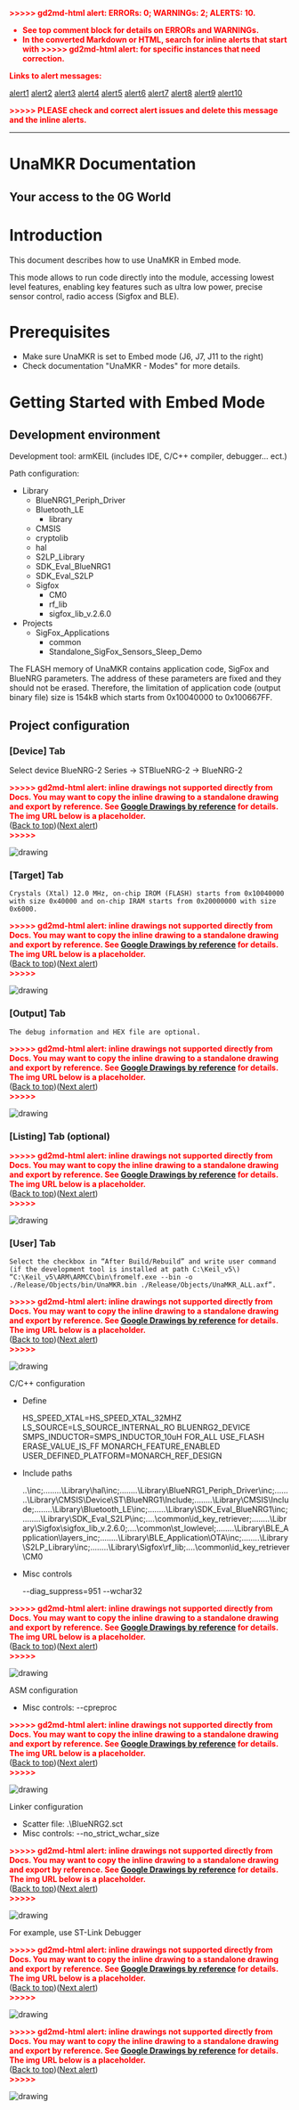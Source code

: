 <!----- Conversion time: 1.069 seconds.


Using this Markdown file:

1. Cut and paste this output into your source file.
2. See the notes and action items below regarding this conversion run.
3. Check the rendered output (headings, lists, code blocks, tables) for proper
   formatting and use a linkchecker before you publish this page.

Conversion notes:

* Docs to Markdown version 1.0β17
* Wed Jul 10 2019 02:56:38 GMT-0700 (PDT)
* Source doc: https://docs.google.com/a/unabiz.com/open?id=1ZG2dBnyxLGYOP0dFAadX1LpNpQc_CZLrprost_mkP_Q

WARNING:
Inline drawings not supported: look for ">>>>>  gd2md-html alert:  inline drawings..." in output.


WARNING:
You have 3 H1 headings. You may want to use the "H1 -> H2" option to demote all headings by one level.

----->


<p style="color: red; font-weight: bold">>>>>>  gd2md-html alert:  ERRORs: 0; WARNINGs: 2; ALERTS: 10.</p>
<ul style="color: red; font-weight: bold"><li>See top comment block for details on ERRORs and WARNINGs. <li>In the converted Markdown or HTML, search for inline alerts that start with >>>>>  gd2md-html alert:  for specific instances that need correction.</ul>

<p style="color: red; font-weight: bold">Links to alert messages:</p><a href="#gdcalert1">alert1</a>
<a href="#gdcalert2">alert2</a>
<a href="#gdcalert3">alert3</a>
<a href="#gdcalert4">alert4</a>
<a href="#gdcalert5">alert5</a>
<a href="#gdcalert6">alert6</a>
<a href="#gdcalert7">alert7</a>
<a href="#gdcalert8">alert8</a>
<a href="#gdcalert9">alert9</a>
<a href="#gdcalert10">alert10</a>

<p style="color: red; font-weight: bold">>>>>> PLEASE check and correct alert issues and delete this message and the inline alerts.<hr></p>



# UnaMKR Documentation


## Your access to the 0G World


# Introduction

This document describes how to use UnaMKR in Embed mode.

This mode allows to run code directly into the module, accessing lowest level features, enabling key features such as ultra low power, precise sensor control, radio access (Sigfox and BLE).


# Prerequisites



*   Make sure UnaMKR is set to Embed mode (J6, J7, J11 to the right)
*   Check documentation "UnaMKR - Modes" for more details.


# Getting Started with Embed Mode


## Development environment

Development tool: armKEIL (includes IDE, C/C++ compiler, debugger… ect.)

Path configuration:



*   Library
    *   BlueNRG1_Periph_Driver
    *   Bluetooth_LE
        *   library
    *   CMSIS
    *   cryptolib
    *   hal
    *   S2LP_Library
    *   SDK_Eval_BlueNRG1
    *   SDK_Eval_S2LP
    *   Sigfox
        *   CM0
        *   rf_lib
        *   sigfox_lib_v.2.6.0
*   Projects
    *   SigFox_Applications
        *   common
        *   Standalone_SigFox_Sensors_Sleep_Demo

The FLASH memory of UnaMKR contains application code, SigFox and BlueNRG parameters. The address of these parameters are fixed and they should not be erased. Therefore, the limitation of application code (output binary file) size is 154kB which starts from 0x10040000 to 0x100667FF.


## Project configuration


### [Device] Tab

Select device  BlueNRG-2 Series → STBlueNRG-2 → BlueNRG-2



<p id="gdcalert1" ><span style="color: red; font-weight: bold">>>>>>  gd2md-html alert: inline drawings not supported directly from Docs. You may want to copy the inline drawing to a standalone drawing and export by reference. See <a href="https://github.com/evbacher/gd2md-html/wiki/Google-Drawings-by-reference">Google Drawings by reference</a> for details. The img URL below is a placeholder. </span><br>(<a href="#">Back to top</a>)(<a href="#gdcalert2">Next alert</a>)<br><span style="color: red; font-weight: bold">>>>>> </span></p>


![drawing](https://docs.google.com/a/google.com/drawings/d/12345/export/png)


### [Target] Tab


    Crystals (Xtal) 12.0 MHz, on-chip IROM (FLASH) starts from 0x10040000 with size 0x40000 and on-chip IRAM starts from 0x20000000 with size 0x6000.



<p id="gdcalert2" ><span style="color: red; font-weight: bold">>>>>>  gd2md-html alert: inline drawings not supported directly from Docs. You may want to copy the inline drawing to a standalone drawing and export by reference. See <a href="https://github.com/evbacher/gd2md-html/wiki/Google-Drawings-by-reference">Google Drawings by reference</a> for details. The img URL below is a placeholder. </span><br>(<a href="#">Back to top</a>)(<a href="#gdcalert3">Next alert</a>)<br><span style="color: red; font-weight: bold">>>>>> </span></p>


![drawing](https://docs.google.com/a/google.com/drawings/d/12345/export/png)


### [Output] Tab


    The debug information and HEX file are optional.



<p id="gdcalert3" ><span style="color: red; font-weight: bold">>>>>>  gd2md-html alert: inline drawings not supported directly from Docs. You may want to copy the inline drawing to a standalone drawing and export by reference. See <a href="https://github.com/evbacher/gd2md-html/wiki/Google-Drawings-by-reference">Google Drawings by reference</a> for details. The img URL below is a placeholder. </span><br>(<a href="#">Back to top</a>)(<a href="#gdcalert4">Next alert</a>)<br><span style="color: red; font-weight: bold">>>>>> </span></p>


![drawing](https://docs.google.com/a/google.com/drawings/d/12345/export/png)


### [Listing] Tab (optional)



<p id="gdcalert4" ><span style="color: red; font-weight: bold">>>>>>  gd2md-html alert: inline drawings not supported directly from Docs. You may want to copy the inline drawing to a standalone drawing and export by reference. See <a href="https://github.com/evbacher/gd2md-html/wiki/Google-Drawings-by-reference">Google Drawings by reference</a> for details. The img URL below is a placeholder. </span><br>(<a href="#">Back to top</a>)(<a href="#gdcalert5">Next alert</a>)<br><span style="color: red; font-weight: bold">>>>>> </span></p>


![drawing](https://docs.google.com/a/google.com/drawings/d/12345/export/png)


### [User] Tab


    Select the checkbox in “After Build/Rebuild” and write user command (if the development tool is installed at path C:\Keil_v5\) “C:\Keil_v5\ARM\ARMCC\bin\fromelf.exe --bin -o ./Release/Objects/bin/UnaMKR.bin ./Release/Objects/UnaMKR_ALL.axf”.



<p id="gdcalert5" ><span style="color: red; font-weight: bold">>>>>>  gd2md-html alert: inline drawings not supported directly from Docs. You may want to copy the inline drawing to a standalone drawing and export by reference. See <a href="https://github.com/evbacher/gd2md-html/wiki/Google-Drawings-by-reference">Google Drawings by reference</a> for details. The img URL below is a placeholder. </span><br>(<a href="#">Back to top</a>)(<a href="#gdcalert6">Next alert</a>)<br><span style="color: red; font-weight: bold">>>>>> </span></p>


![drawing](https://docs.google.com/a/google.com/drawings/d/12345/export/png)

C/C++ configuration



*   Define

    HS_SPEED_XTAL=HS_SPEED_XTAL_32MHZ LS_SOURCE=LS_SOURCE_INTERNAL_RO BLUENRG2_DEVICE  \
SMPS_INDUCTOR=SMPS_INDUCTOR_10uH FOR_ALL USE_FLASH ERASE_VALUE_IS_FF MONARCH_FEATURE_ENABLED USER_DEFINED_PLATFORM=MONARCH_REF_DESIGN

*   Include paths

    ..\inc;..\..\..\..\Library\hal\inc;..\..\..\..\Library\BlueNRG1_Periph_Driver\inc;..\..\..\..\Library\CMSIS\Device\ST\BlueNRG1\Include;..\..\..\..\Library\CMSIS\Include;..\..\..\..\Library\Bluetooth_LE\inc;..\..\..\..\Library\SDK_Eval_BlueNRG1\inc;..\..\..\..\Library\SDK_Eval_S2LP\inc;..\..\common\id_key_retriever;..\..\..\..\Library\Sigfox\sigfox_lib_v.2.6.0;..\..\common\st_lowlevel;..\..\..\..\Library\BLE_Application\layers_inc;..\..\..\..\Library\BLE_Application\OTA\inc;..\..\..\..\Library\S2LP_Library\inc;..\..\..\..\Library\Sigfox\rf_lib;..\..\common\id_key_retriever\CM0

*   Misc controls

    --diag_suppress=951 --wchar32




<p id="gdcalert6" ><span style="color: red; font-weight: bold">>>>>>  gd2md-html alert: inline drawings not supported directly from Docs. You may want to copy the inline drawing to a standalone drawing and export by reference. See <a href="https://github.com/evbacher/gd2md-html/wiki/Google-Drawings-by-reference">Google Drawings by reference</a> for details. The img URL below is a placeholder. </span><br>(<a href="#">Back to top</a>)(<a href="#gdcalert7">Next alert</a>)<br><span style="color: red; font-weight: bold">>>>>> </span></p>


![drawing](https://docs.google.com/a/google.com/drawings/d/12345/export/png)

ASM configuration



*   Misc controls: --cpreproc



<p id="gdcalert7" ><span style="color: red; font-weight: bold">>>>>>  gd2md-html alert: inline drawings not supported directly from Docs. You may want to copy the inline drawing to a standalone drawing and export by reference. See <a href="https://github.com/evbacher/gd2md-html/wiki/Google-Drawings-by-reference">Google Drawings by reference</a> for details. The img URL below is a placeholder. </span><br>(<a href="#">Back to top</a>)(<a href="#gdcalert8">Next alert</a>)<br><span style="color: red; font-weight: bold">>>>>> </span></p>


![drawing](https://docs.google.com/a/google.com/drawings/d/12345/export/png)

Linker configuration



*   Scatter file: .\BlueNRG2.sct
*   Misc controls: --no_strict_wchar_size



<p id="gdcalert8" ><span style="color: red; font-weight: bold">>>>>>  gd2md-html alert: inline drawings not supported directly from Docs. You may want to copy the inline drawing to a standalone drawing and export by reference. See <a href="https://github.com/evbacher/gd2md-html/wiki/Google-Drawings-by-reference">Google Drawings by reference</a> for details. The img URL below is a placeholder. </span><br>(<a href="#">Back to top</a>)(<a href="#gdcalert9">Next alert</a>)<br><span style="color: red; font-weight: bold">>>>>> </span></p>


![drawing](https://docs.google.com/a/google.com/drawings/d/12345/export/png)

For example, use ST-Link Debugger



<p id="gdcalert9" ><span style="color: red; font-weight: bold">>>>>>  gd2md-html alert: inline drawings not supported directly from Docs. You may want to copy the inline drawing to a standalone drawing and export by reference. See <a href="https://github.com/evbacher/gd2md-html/wiki/Google-Drawings-by-reference">Google Drawings by reference</a> for details. The img URL below is a placeholder. </span><br>(<a href="#">Back to top</a>)(<a href="#gdcalert10">Next alert</a>)<br><span style="color: red; font-weight: bold">>>>>> </span></p>


![drawing](https://docs.google.com/a/google.com/drawings/d/12345/export/png)



<p id="gdcalert10" ><span style="color: red; font-weight: bold">>>>>>  gd2md-html alert: inline drawings not supported directly from Docs. You may want to copy the inline drawing to a standalone drawing and export by reference. See <a href="https://github.com/evbacher/gd2md-html/wiki/Google-Drawings-by-reference">Google Drawings by reference</a> for details. The img URL below is a placeholder. </span><br>(<a href="#">Back to top</a>)(<a href="#gdcalert11">Next alert</a>)<br><span style="color: red; font-weight: bold">>>>>> </span></p>


![drawing](https://docs.google.com/a/google.com/drawings/d/12345/export/png)


<!-- Docs to Markdown version 1.0β17 -->

